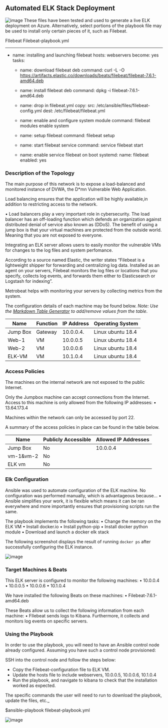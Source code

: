 ## Automated ELK Stack Deployment

 ![image](https://user-images.githubusercontent.com/85135675/134452304-b978fbe5-2596-4c9a-97a2-fe173a2432f4.png)
These files have been tested and used to generate a live ELK deployment on Azure. Alternatively, select portions of the playbook file may be used to install only certain pieces of it, such as Filebeat.



FIlebeat 
Filebeat-playbook.yml

---
- name: installing and launching filebeat
  hosts: webservers
  become: yes
  tasks:

  - name: download filebeat deb
    command: curl -L -O https://artifacts.elastic.co/downloads/beats/filebeat/filebeat-7.6.1-amd64.deb
 
  - name: install filebeat deb
    command: dpkg -i filebeat-7.6.1-amd64.deb

  - name: drop in filebeat.yml 
    copy:
      src: /etc/ansible/files/filebeat-config.yml
      dest: /etc/filebeat/filebeat.yml

  - name: enable and configure system module
    command: filebeat modules enable system

  - name: setup filebeat
    command: filebeat setup

  - name: start filebeat service
    command: service filebeat start

  - name: enable service filebeat on boot
    systemd:
      name: filebeat
      enabled: yes

### Description of the Topology


The main purpose of this network is to expose a load-balanced and monitored instance of DVWA, the D*mn Vulnerable Web Application.

Load balancing ensures that the application will be highly available,in addition to restricting access to the network.

•	Load balancers play a very important role in cybersecurity. The load balancer has an off-loading function which defends an organization against distributed denial of service also known as (DDoS). The benefit of using a jump box is that your virtual machines are protected from the outside world. Meaning that you are not exposed to everyone.

Integrating an ELK server allows users to easily monitor the vulnerable VMs for changes to the log files and system perfomance.

According to a source named Elastic, the writer states “Filebeat is a lightweight shipper for forwarding and centralizing log data. Installed as an agent on your servers, Filebeat monitors the log files or locations that you specify, collects log events, and forwards them either to Elasticsearch or Logstash for indexing”.

Metrobeat helps with monitoring your servers by collecting metrics from the system.

The configuration details of each machine may be found below.
_Note: Use the [Markdown Table Generator](http://www.tablesgenerator.com/markdown_tables) to add/remove values from the table_.

| Name     | Function | IP Address | Operating System |
|----------|----------|------------|------------------|
| Jump Box | Gateway  |  10.0.0.4.        | Linux ubuntu 18.4|
| Web-1   |  VM      | 10.0.0.5      | Linux ubuntu 18.4|
| Web-2    |  VM     |  10.0.0.6    | Linux ubuntu 18.4|
| ELK-VM  |   VM     | 10.1.0.4     | Linux ubuntu 18.4|

### Access Policies

The machines on the internal network are not exposed to the public Internet. 

Only the Jumpbox machine can accept connections from the Internet. Access to this machine is only allowed from the following IP addresses:
•	13.64.173.4


Machines within the network can only be accessed by port 22.

A summary of the access policies in place can be found in the table below.

| Name     | Publicly Accessible | Allowed IP Addresses |
|----------|---------------------|----------------------|
| Jump Box |     No              | 10.0.0.4             |
|vm-1&vm-2 |     No              |                      |
|ELK vm    |     No              |                      |

### Elk Configuration

Ansible was used to automate configuration of the ELK machine. No configuration was performed manually, which is advantageous because...
•	Ansible simplifies your work, it is flexible which means it can be ran everywhere and more importantly ensures that provisioning scripts run the same.

The playbook implements the following tasks:
•	Change the memory on the ELK VM
•	Install docker.io
•	Install python-pip
•	Install docker python module
•	Download and launch a docker elk stack

The following screenshot displays the result of running `docker ps` after successfully configuring the ELK instance.

![image](https://user-images.githubusercontent.com/85135675/134452227-122b632b-9d15-44d7-a036-424ae0a4fc9d.png)

### Target Machines & Beats
This ELK server is configured to monitor the following machines:
•	10.0.0.4
•	10.0.0.5
•	10.0.0.6
•	10.1.0.4

We have installed the following Beats on these machines:
•	Filebeat-7.6.1-amd64.deb

These Beats allow us to collect the following information from each machine:
•	FIlebeat sends logs to Kibana. Furthermore, it collects and monitors log events on specific servers.

### Using the Playbook
In order to use the playbook, you will need to have an Ansible control node already configured. Assuming you have such a control node provisioned: 

SSH into the control node and follow the steps below:
- Copy the Filebeat-configuration file to ELK VM.
- Update the hosts file to include webservers, 10.0.0.5, 10.0.0.6, 10.1.0.4
- Run the playbook, and navigate to kibana to check that the installation worked as expected.

 The specific commands the user will need to run to download the playbook, update the files, etc._

$ansible-playbook filebeat-playbook.yml


 ![image](https://user-images.githubusercontent.com/85135675/134452445-61df3797-af03-4788-a5b7-56ca6896f24a.png)
